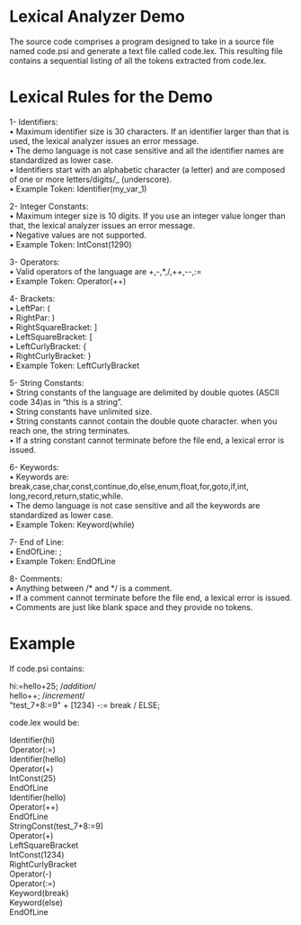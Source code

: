 # Lexical Analyzer Demo

The source code comprises a program designed to take in a source file named code.psi and generate a text file called code.lex. This resulting file contains a sequential listing of all the tokens extracted from code.lex.

# Lexical Rules for the Demo

1- Identifiers:  
•	Maximum identifier size is 30 characters. If an identifier larger than that is used, the lexical analyzer issues an error message.  
•	The demo language is not case sensitive and all the identifier names are standardized as lower case.  
•	Identifiers start with an alphabetic character (a letter) and are composed of one or more letters/digits/_ (underscore).  
•	Example Token: Identifier(my_var_1)  

2- Integer Constants:  
•	Maximum integer size is 10 digits. If you use an integer value longer than that, the lexical analyzer issues an error message.  
•	Negative values are not supported.  
•	Example Token: IntConst(1290)  

3- Operators:  
•	Valid operators of the language are +,-,*,/,++,--,:=  
•	Example Token: Operator(++)  

4- Brackets:  
•	LeftPar: (  
• RightPar: )  
•	RightSquareBracket: ]  
• LeftSquareBracket: [  
•	LeftCurlyBracket:  {  
• RightCurlyBracket:  }  
•	Example Token: LeftCurlyBracket  

5- String Constants:  
•	String constants of the language are delimited by double quotes (ASCII code 34)as in “this is a string”.  
•	String constants have unlimited size.  
•	String constants cannot contain the double quote character. when you reach one, the string terminates.  
•	If a string constant cannot terminate before the file end, a lexical error is issued.  

6- Keywords:  
•	Keywords are: break,case,char,const,continue,do,else,enum,float,for,goto,if,int,
long,record,return,static,while.  
•	The demo language is not case sensitive and all the keywords are standardized as lower case.  
•	Example Token: Keyword(while)  

7- End of Line:  
• EndOfLine: ;  
•	Example Token: EndOfLine  

8- Comments:  
• Anything between /* and */ is a comment.  
•	If a comment cannot terminate before the file end, a lexical error is issued.  
•	Comments are just like blank space and they provide no tokens.  

# Example

If code.psi contains:  

  hi:=hello+25; /*addition*/  
  hello++; /*increment*/  
  "test_7+8:=9" + [1234} -:= break / ELSE;  

code.lex would be:  

  Identifier(hi)  
  Operator(:=)  
  Identifier(hello)  
  Operator(+)  
  IntConst(25)  
  EndOfLine  
  Identifier(hello)  
  Operator(++)  
  EndOfLine  
  StringConst(test_7+8:=9)  
  Operator(+)  
  LeftSquareBracket  
  IntConst(1234)  
  RightCurlyBracket  
  Operator(-)  
  Operator(:=)  
  Keyword(break)  
  Keyword(else)  
  EndOfLine  
